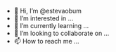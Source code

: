 - 👋 Hi, I’m @estevaobum
- 👀 I’m interested in ...
- 🌱 I’m currently learning ...
- 💞️ I’m looking to collaborate on ...
- 📫 How to reach me ...

<!---
estevaobum/estevaobum is a ✨ special ✨ repository because its `README.md` (this file) appears on your GitHub profile.
You can click the Preview link to take a look at your changes.
--->

